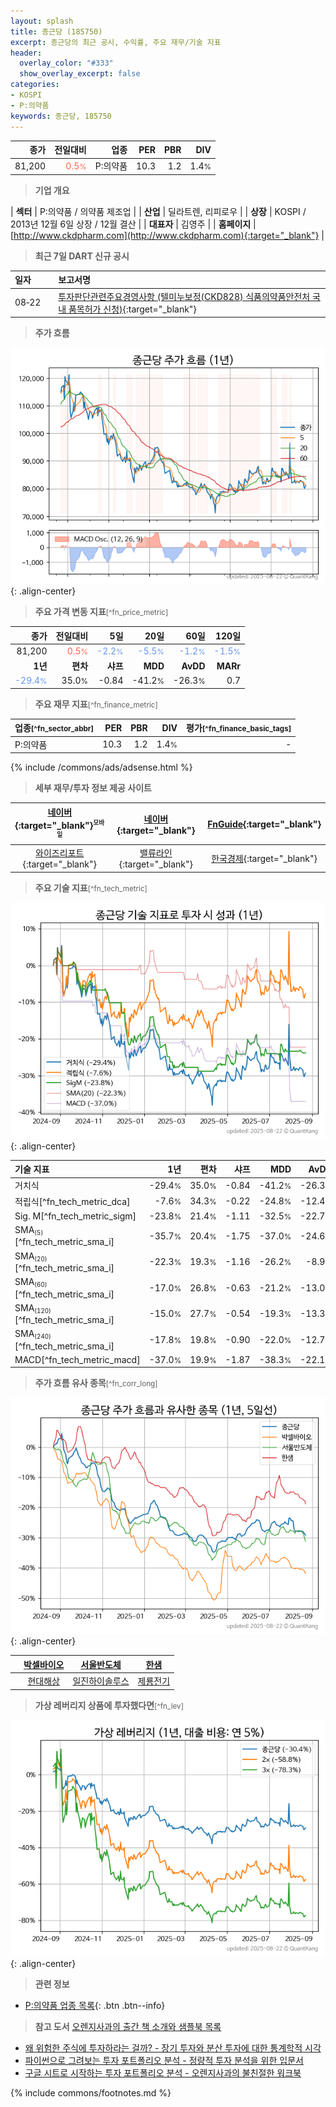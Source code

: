 ```yaml
---
layout: splash
title: 종근당 (185750)
excerpt: 종근당의 최근 공시, 수익률, 주요 재무/기술 지표
header:
  overlay_color: "#333"
  show_overlay_excerpt: false
categories:
- KOSPI
- P:의약품
keywords: 종근당, 185750
---
```


| **종가** | **전일대비** | **업종** | **PER** | **PBR** | **DIV** |
| -------: | -----------: | -------: | ------: | ------: | ------: |
| 81,200 | <span style="color: tomato">0.5<small>%</small></span> | P:의약품 | 10.3 | 1.2 | 1.4<small>%</small> |

<!-- more -->


> **기업 개요**<a id="company"></a>

| <span style="white-space:nowrap;">**섹터**</span> | P:의약품 / 의약품 제조업 |
| <span style="white-space:nowrap;">**산업**</span> | 딜라트렌, 리피로우 |
| <span style="white-space:nowrap;">**상장**</span> | KOSPI / 2013년 12월 6일 상장 / 12월 결산 |
| <span style="white-space:nowrap;">**대표자**</span> | 김영주 |
| <span style="white-space:nowrap;">**홈페이지**</span> | [http://www.ckdpharm.com](http://www.ckdpharm.com){:target="_blank"} |


> **최근 7일 DART 신규 공시**<a id="dart"></a>

| **일자** |      | **보고서명** |
| :------- | :--- | :----------- |
| 08&#x2011;22 | | [투자판단관련주요경영사항              (텔미누보정(CKD828) 식품의약품안전처 국내 품목허가 신청)](https://dart.fss.or.kr/dsaf001/main.do?rcpNo=20250822800233){:target="_blank"} |


> **주가 흐름**<a id="price"></a>

![185750](/stock/images/185750.png){: .align-center}


> **주요 가격 변동 지표**<small>[^fn_price_metric]</small>

| **종가** | **전일대비** | **5일** | **20일** | **60일** | **120일** |
| -------: | -----------: | ------: | -------: | -------: | --------: |
| 81,200 | <span style="color: tomato">0.5<small>%</small></span> | <span style="color: cornflowerblue">-2.2<small>%</small></span> | <span style="color: cornflowerblue">-5.5<small>%</small></span> | <span style="color: cornflowerblue">-1.2<small>%</small></span> | <span style="color: cornflowerblue">-1.5<small>%</small></span> |
| **1년** | **편차** | **샤프** | **MDD** | **AvDD** | **MARr** |
| <span style="color: cornflowerblue">-29.4<small>%</small></span> | 35.0<small>%</small> | -0.84 | -41.2<small>%</small> | -26.3<small>%</small> | 0.7 |


> **주요 재무 지표**<small>[^fn_finance_metric]</small>

| **업종**<small>[^fn_sector_abbr]</small> | **PER** | **PBR** | **DIV** | **평가**<small>[^fn_finance_basic_tags]</small> |
| :--------------------------------------- | ------: | ------: | ------: | ----------------------------------------------: |
| P:의약품 | 10.3 | 1.2 | 1.4<small>%</small> | - |



{% include /commons/ads/adsense.html %}

> **세부 재무/투자 정보 제공 사이트**

| [네이버](https://m.stock.naver.com/domestic/stock/185750/finance/summary){:target="_blank"}<sup><small>모바일</small></sup> | [네이버](https://finance.naver.com/item/coinfo.naver?code=185750){:target="_blank"} | [FnGuide](https://comp.fnguide.com/SVO2/ASP/SVD_Invest.asp?gicode=A185750&MenuYn=Y){:target="_blank"} |
| :---: | :---: | :---: |
| [와이즈리포트](https://comp.wisereport.co.kr/company/c1040001.aspx?cmp_cd=185750){:target="_blank"} | [밸류라인](https://www.valueline.co.kr/finance/summary/185750){:target="_blank"} | [한국경제](https://markets.hankyung.com/stock/185750/financial-summary){:target="_blank"} |


> **주요 기술 지표**<small>[^fn_tech_metric]</small>


![185750](/stock/images/185750_tech.png){: .align-center}

| **기술 지표** | **1년** | **편차** | **샤프** | **MDD** | **AvDD** |
| :------------ | ------: | -----------: | -------: | ------: | -------: |
| 거치식 | -29.4<small>%</small> | 35.0<small>%</small> | -0.84 | -41.2<small>%</small> | -26.3<small>%</small> |
| 적립식[^fn_tech_metric_dca] | -7.6<small>%</small> | 34.3<small>%</small> | -0.22 | -24.8<small>%</small> | -12.4<small>%</small> |
| Sig. M[^fn_tech_metric_sigm] | -23.8<small>%</small> | 21.4<small>%</small> | -1.11 | -32.5<small>%</small> | -22.7<small>%</small> |
| SMA<small><sub>(5)</sub></small>[^fn_tech_metric_sma_i] | -35.7<small>%</small> | 20.4<small>%</small> | -1.75 | -37.0<small>%</small> | -24.6<small>%</small> |
| SMA<small><sub>(20)</sub></small>[^fn_tech_metric_sma_i] | -22.3<small>%</small> | 19.3<small>%</small> | -1.16 | -26.2<small>%</small> | -8.9<small>%</small> |
| SMA<small><sub>(60)</sub></small>[^fn_tech_metric_sma_i] | -17.0<small>%</small> | 26.8<small>%</small> | -0.63 | -21.2<small>%</small> | -13.0<small>%</small> |
| SMA<small><sub>(120)</sub></small>[^fn_tech_metric_sma_i] | -15.0<small>%</small> | 27.7<small>%</small> | -0.54 | -19.3<small>%</small> | -13.3<small>%</small> |
| SMA<small><sub>(240)</sub></small>[^fn_tech_metric_sma_i] | -17.8<small>%</small> | 19.8<small>%</small> | -0.90 | -22.0<small>%</small> | -12.7<small>%</small> |
| MACD[^fn_tech_metric_macd] | -37.0<small>%</small> | 19.9<small>%</small> | -1.87 | -38.3<small>%</small> | -22.1<small>%</small> |


> **주가 흐름 유사 종목**<a id="corr"></a><small>[^fn_corr_long]</small>

![185750](/stock/images/185750_corr.png){: .align-center}

|       | [박셀바이오](/323990/) | [서울반도체](/046890/) | [한샘](/009240/) |
| :---: | :------------------------------------: | :------------------------------------: | :------------------------------------: |
|       | [현대해상](/001450/) | [일진하이솔루스](/271940/) | [제룡전기](/033100/) |


> **가상 레버리지 상품에 투자했다면**<a id="2x"></a><small>[^fn_lev]</small>

![185750](/stock/images/185750_2x.png){: .align-center}


> **관련 정보**

- [P:의약품 업종 목록](/stats/sector/kospi_업종_의약품_종목/){: .btn .btn--info}

> **참고 도서** [오렌지사과의 출간 책 소개와 샘플북 목록](https://kongdori.tistory.com/691)

- [왜 위험한 주식에 투자하라는 걸까? - 장기 투자와 분산 투자에 대한 통계학적 시각](https://kongdori.tistory.com/421)
- [파이썬으로 그려보는 투자 포트폴리오 분석  - 정량적 투자 분석을 위한 입문서](https://kongdori.tistory.com/643)
- [구글 시트로 시작하는 투자 포트폴리오 분석 - 오렌지사과의 불친절한 워크북](https://kongdori.tistory.com/449)


{% include commons/footnotes.md %}